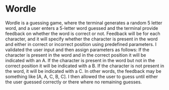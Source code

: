 # Wordle
Wordle is a guessing game, where the terminal generates a random 5 letter word, and a user enters a 5-letter word guessed and the terminal provide feedback on whether the word is correct or not. Feedback will be for each character, and it will specify whether the character is present in the word and either in correct or incorrect position using predefined parameters.
I validated the user input and then assign parameters as follows:
If the character is present in the word and in the correct position it will be indicated with an A.
If the character is present in the word but not in the correct position it will be indicated with a B.
If the character is not present in the word, it will be indicated with a C. 
In other words, the feedback may be something like [A, A, C, B, C].
I then allowed the user to guess until either the user guessed correctly or there where no remaining guesses. 
